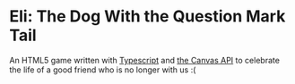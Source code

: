 # Eli: The Dog With the Question Mark Tail

An HTML5 game written with [Typescript](https://www.typescriptlang.org/) and [the Canvas API](https://developer.mozilla.org/en-US/docs/Web/API/Canvas_API) to celebrate the life of a good friend who is no longer with us :(


